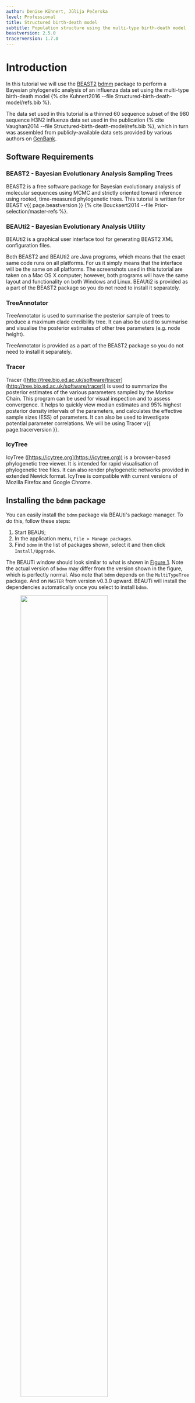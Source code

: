```yaml
---
author: Denise Kühnert, Jūlija Pečerska
level: Professional
title: Structured birth-death model
subtitle: Population structure using the multi-type birth-death model
beastversion: 2.5.0
tracerversion: 1.7.0
---
```



# Introduction

In this tutorial we will use the [BEAST2](http://www.beast2.org/)
[bdmm](https://github.com/denisekuehnert/bdmm) package to perform a Bayesian
phylogenetic analysis of an influenza data set using the multi-type birth-death
model {% cite Kuhnert2016 --file Structured-birth-death-model/refs.bib %}.

<!--(Note that both the structured coalescent and the multi-type birth-death model are tree priors implemented in BEAST2. Both of them utilize the multi-type tree structure of the MultiTypeTree package. While the structured coalescent is part of the MultiTypeTree package, the multi-type birth-death model has its own package bdmm (aka birth-death migration model).)-->


The data set used in this tutorial is a thinned 60 sequence subset of the
980 sequence H3N2 influenza data set used in the publication {% cite Vaughan2014 --file Structured-birth-death-model/refs.bib %}, which in turn was
assembled from publicly-available data sets provided by various authors on
[GenBank](http://www.ncbi.nlm.nih.gov/genbank/).

## Software Requirements

### BEAST2 - Bayesian Evolutionary Analysis Sampling Trees

BEAST2 is a free software package for Bayesian evolutionary analysis of molecular sequences using MCMC and strictly oriented toward inference using rooted, time-measured phylogenetic trees. This tutorial is written for BEAST v{{ page.beastversion }} {% cite Bouckaert2014 --file Prior-selection/master-refs %}.


### BEAUti2 - Bayesian Evolutionary Analysis Utility

BEAUti2 is a graphical user interface tool for generating BEAST2 XML configuration files.

Both BEAST2 and BEAUti2 are Java programs, which means that the exact same code runs on all platforms. For us it simply means that the interface will be the same on all platforms. The screenshots used in this tutorial are taken on a Mac OS X computer; however, both programs will have the same layout and functionality on both Windows and Linux. BEAUti2 is provided as a part of the BEAST2 package so you do not need to install it separately.


### TreeAnnotator

TreeAnnotator is used to summarise the posterior sample of trees to produce a maximum clade credibility tree. It can also be used to summarise and visualise the posterior estimates of other tree parameters (e.g. node height).

TreeAnnotator is provided as a part of the BEAST2 package so you do not need to install it separately.


### Tracer

Tracer ([http://tree.bio.ed.ac.uk/software/tracer](http://tree.bio.ed.ac.uk/software/tracer)) is used to summarize the posterior estimates of the various parameters sampled by the Markov Chain. This program can be used for visual inspection and to assess convergence. It helps to quickly view median estimates and 95% highest posterior density intervals of the parameters, and calculates the effective sample sizes (ESS) of parameters. It can also be used to investigate potential parameter correlations. We will be using Tracer v{{ page.tracerversion }}.

### IcyTree

IcyTree ([https://icytree.org](https://icytree.org)) is a browser-based phylogenetic tree viewer. It is intended for rapid visualisation of phylogenetic tree files. It can also render phylogenetic networks provided in extended Newick format. IcyTree is compatible with current versions of Mozilla Firefox and Google Chrome.

<!-- and an up-to-date version of
[Google Chrome](http://www.google.com/chrome) or
[Mozilla Firefox](https://www.mozilla.org/en-US/firefox/).-->


## Installing the `bdmm` package

You can easily install the `bdmm` package via BEAUti's package manager.  To do this, follow these steps:

1. Start BEAUti;
2. In the application menu, `File > Manage packages`.
3. Find `bdmm` in the list of packages shown, select it and then click `Install/Upgrade`.

The BEAUTi window should look similar to what is shown in [Figure 1](#fig:install-bdmm).
Note the actual version of `bdmm` may differ from the version shown in the figure, which is perfectly normal.
Also note that `bdmm` depends on the `MultiTypeTree` package. And on `MASTER` from version v0.3.0 upward. BEAUTi will install the dependencies automatically once you select to install `bdmm`.

<figure>
	<a id="fig:install-bdmm"></a>
	<img style="width:75%;" src="figures/1-install-bdmm.png" alt="">
	<figcaption>Figure 1: Install bdmm.</figcaption>
</figure>
<br>

Finally, **restart BEAUti.**  The restart is necessary for the packages to be successfully installed.

If you get an error message stating that you are missing a package on which `bdmm` depends, install that package manually using the package manager as done above, and **restart BEAUti** again.

# Setting up the analysis using BEAUti

## Loading the Template

A BEAUTi template defines the basic structure and contents of your XML configuration file.
By default BEAUTi will construct an XML file with standard uncoloured BEAST trees, however `bdmm` uses coloured trees which are defined in the `MultiTypeTree` package.
To use the appropriate template for the configuration file, select `File > Template > MultiTypeBirthDeath`, as shown in [Figure 2](#fig:choose-bdmm).

<figure>
	<a id="fig:choose-bdmm"></a>
	<img style="width:100%;" src="figures/2-choose-bdmm-template.png" alt="">
	<figcaption>Figure 2: Load the MultiTypeBirthDeath template.</figcaption>
</figure>
<br>


## Loading the data

Once the template is loaded, we can load in our example sequence data.  In our case, this data is stored in a FASTA file, the first few lines of which look like this (the sequences have been truncated for better readability):

```
> EU856841_HongKong_2005.34246575
-----------GGGATAATTCTATTAACCATGAAGACTATCATTGCTTTGAGCTACATTT...
> EU856989_HongKong_2002.58356164
--CAAAAGCAGGGGATAATTCTATTAACCATGAAGACTATCATTGCTTTGAGCTACATTT...
> CY039495_HongKong_2004.5890411
------------------TTCTATTAACCATGAAGACTATCATTGCTTTGAGCTACATTC...
> EU856853_HongKong_2001.17808219
---------------------TATTAACCATGAAGACTATCATTGCTTTGAGCTACATTC...
> CY010084_NewZealand_2005.62739726
---------------------TATTAACCATGAAGACTATCATTGCTTTGAGCTACATTC...
> CY007387_NewZealand_2004.63287671
---------------------TATTAACCATGAAGACTATCATTGCTTTGAGCTACATTC...
> CY012432_NewZealand_2000.81643836
---------------------------CCATGAAGACTATCATTGCTTTGAGCTACATTT...
```

The lines beginning with ">" are labels for the sequences immediately
following.  In general, these labels have no special format, but in this file
each label is an underscore-delimited triple.  The first element of each triple
is the GenBank accession number of the sequence, the second is the geographical
region from which it was sampled, and the third is the time at which it was
sampled measured in calendar years or fractions thereof.

In this tutorial we will be using the influenza sequence data which can be found in the `examples` folder of the `MultiTypeTree` package.
To make it easier to find when loading the alignment, you can optionally set the working directory of BEAST2 to `MultiTypeTree`.
This will make BEAUTi open the appropriate package folder when you look for the alignment.
To set the working directory, select `File > Set working dir > MultiTypeTree`, as shown in [Figure 3](#fig:working-dir).

<figure>
	<a id="fig:working-dir"></a>
	<img style="width:100%;" src="figures/3-set-working-dir.png" alt="">
	<figcaption>Figure 3: Optional step: set the working directory to MultiTypeTree.</figcaption>
</figure>
<br>

To load the file, select `File > Add alignment`.

This will open a file selection dialog box.  The example influenza sequence data
file is named `h3n2_2deme.fna`.
Assuming you have followed the previous step to set the working directory, this can be found in the `examples/` directory shown when the file selection dialog box appears.
In case you have not followed the previous step you will have to locate the folder containing the `MultiTypeTree` package and look for the `examples/` folder there.

Once the sequence file is loaded, your BEAUti screen should look similar to what is shown in [Figure 4](#fig:alignment).

<figure>
	<a id="fig:alignment"></a>
	<img style="width:100%;" src="figures/4-alignment-loaded.png" alt="">
	<figcaption>Figure 4: The alignment loaded into BEAUti.</figcaption>
</figure>
<br>

## Setting up dates

Once the data is loaded, the next step is to specify the times at which the sequences were sampled:

1. Select the `Tip Dates` panel.
2. Check the `Use tip dates` checkbox.
3. Click the `Auto-configure` button at the top-right of the panel.
This opens a dialog that allows sample times to be loaded from a file or inferred (guessed) from the sequence labels.
4. Because the times are included as the last element of the underscore-delimited sequence names, choose the `use everything` radio button and select `after last` from the drop-down menu. The default delimiter is already the underscore, so there is no need to change that.

The date parsing setup will look as shown in [Figure 5](#fig:tip-dates).

<figure>
	<a id="fig:tip-dates"></a>
	<img style="width:75%;" src="figures/5-tip-dates.png" alt="">
	<figcaption>Figure 5: Guessing the tip dates.</figcaption>
</figure>
<br>

After clicking `OK` you should find that the tip date table is filled with
times that match those in the sequence headers, and that the last column of the
table contains heights, i.e. times before most recent sample, calculated from the times.
The BEAUTi panel should look as shown in [Figure 6](#fig:tip-dates).

<figure>
	<a id="fig:tip-dates-set"></a>
	<img style="width:100%;" src="figures/6-tip-dates-set.png" alt="">
	<figcaption>Figure 6: Sampling dates as seen in BEAUti.</figcaption>
</figure>
<br>

## Setting up locations

Now that we've specified the sampling times, we move on to specifying the sampling locations.
To do this, we follow a very similar set of steps to those we used to set the sample times:

1. Select the `Tip Locations` panel. You'll find that the locations are already filled with a single default value – `NOT_SET`.
2. Click the `Guess` button at the top-right of the panel. This opens the same dialog that we saw in the previous section when setting up the dates.
3. The locations are included as the second element of the underscore-delimited sequence names.
Therefore we choose the `split on character` radio button and select group `2` from the drop-down menu.
Note again that the underscore character is already chosen as the delimiter.

The location parsing setup will look as shown in [Figure 7](#fig:tip-types).

<figure>
	<a id="fig:tip-types"></a>
	<img style="width:75%;" src="figures/7-tip-types.png" alt="">
	<figcaption>Figure 7: Guessing the locations.</figcaption>
</figure>
<br>

After clicking `OK` you should find that the tip location table is filled with locations that match those in the sequence titles.
The BEAUTi panel should look as shown in [Figure 8](#fig:tip-types-set).

<figure>
	<a id="fig:tip-types-set"></a>
	<img style="width:100%;" src="figures/8-tip-types-set.png" alt="">
	<figcaption>Figure 8: The locations in BEAUti.</figcaption>
</figure>
<br>

## Setting the substitution model

For this analysis, we will use the HKY substitution model with 4 gamma categories and estimated base frequencies.
To configure this in BEAUti, switch to the `Site Model` panel.
First, we need to set up the rate category count.
To approximate the continuous gamma rate distribution BEAST2 uses the discrete gamma distribution, where sites are divided into k equally probable rate categories.
In general, 4-6 categories work well for most datasets, while having more categories involve a lot of computation at little precision gain, so we set the `Gamma category count` to 4.
We would also like to estimate the `Shape` parameter, which describes the shape of the continuous gamma distribution we approximate.
To do so, we need to set it to a non-zero value (e.g. the default 1.0) and tick the `estimate` checkbox.
While the gamma categories account for rate variation, allowing some sites to have an evolutionary rate of 0 can improve fit to real data.
To speed up the analysis we will fix this to the actual proportion of invariant sites we have in our alignment, which is 0.867.

Next, to set up the substitution model, select `HKY` from the drop-down menu (the default option is `JC69`).
We would like to estimate the kappa parameter of HKY, so we leave the `Kappa` at the default value of 2.0 and leave the `estimate` checkbox checked.
We would also like to estimate nucleotide frequencies, so we leave the `Frequencies` parameter at the default value (`Estimated`).
The BEAUti panel should now look as shown in [Figure 9](#fig:site-model).

<figure>
	<a id="fig:site-model"></a>
	<img style="width:100%;" src="figures/9-sitemodel.png" alt="">
	<figcaption>Figure 9: Setup of the site model.</figcaption>
</figure>
<br>

Note that the `Substitution rate` defined on this panel should not be estimated - we use the `Clock rate` defined in the `Clock Model` panel to
determine the average per unit time rate of sequence evolution.
This way, the `Substitution rate` is not actually a rate, but rather a rate multiplier that we fix to 1 to allow parameter identifiability.

## Setting the clock model

To speed up the analysis we will assume a strict clock for this small dataset.
dataset. However, the selection of a clock model for a different, real analysis should not be taken lightly.
Since our alignment contains sequences sampled at different times and those times are measured in years, we must use a clock rate expressed in units of expected substitutions per site per year.
Usually the precise value is unknown and so the default behaviour of BEAUti is to assume this rate has to be estimated.
To speed up mixing we set the starting value of the `Clock rate` to 0.005, which we know from research to be much closer to the truth than the default value of 1.
The `Clock Model` panel should now look as shown in [Figure 10](#fig:strict-clock).

<figure>
	<a id="fig:strict-clock"></a>
	<img style="width:100%;" src="figures/10-strict-clock.png" alt="">
	<figcaption>Figure 10: Fix the clock rate to speed up mixing.</figcaption>
</figure>
<br>

## Adjusting Priors

### Setting up the `bdmm` tree prior

`bdmm` defines a prior on the multi-type tree distribution.
Thus it is particularly important for the analysis that we properly set up the priors.
First, let's talk about the values that need to be set on the `Priors` panel.
The first panel that you see at the top is the tree prior.

`bdmm` is a model that can be used to explain data that is clearly divided into separate partitions, or demes. 
(We will use the terms deme, partition and type interchangeably here.)
The demes can be geographical locations, as in our example, but the sequences can also be separated through other means than that, e.g. by a specific drug resistance mutation (strains can develop/lose drug resistance and thus move between demes, but can not transfer between demes otherwise), or location in the body (for example, for localised infections caused by the same agent).
In this dataset we have strains from 2 different locations, New Zealand and Hong Kong, so the `Number of demes` should be set to 2, which also is the default value.
Next, `bdmm` lets you estimate the `Reproduction number per type` and the `BecomeUninfectiousRate per type`.
This will let us see the differences in reproduction fitness and speed of recovery between the two locations, so we leave the `estimate` checkboxes checked.
We can leave the starting values at default as it will not influence the inference a lot.

The next important thing one should take care of is setting the sampling proportions appropriately.
In general, the trees that we build go back in time much further than the first sample that we have.
If we set the same sampling proportion for the whole time period from our estimated tree origin to the time of the last sample, we will most likely run into trouble, as `bdmm` will try to produce a tree that has the same sampling proportion for the whole time, but no samples in the past and a lot of samples towards the present.
In order to remove that bias from the trees, we need to make sure that we only have non-zero sampling starting from the first sample date (unless we know that there really weren't
any related cases before the first sampled case).
To do so, let's look at the `SamplingProportion per type` field.
You will see that it has 4 values, which correspond to two values per type, lets call them [v1,v2,v3,v4].
v1 and v2 are the values for the first and second time interval for the first deme, and v3 and v4 are the values for the second deme.
Thus, to do what we want we need to set the values v1 and v3 to zero.
Because BEAST2 will use scalers to sample new values for the sampling proportions, the values which we set to 0 will remain so.
Next, we also need to set the `Sampling change time` to the time slightly before the first sample.
If we look back at the `Tip dates` panel, we can see that our oldest sample is the one labelled as `EU856904_HongKong_2000.09863014`, for which the height, or the length of time from the first sample and the last, is 5.569863.
We set the sampling change time in time units from the most recent sample and we need to make sure we include the first sample, thus we set the `Sampling change time` to 5.57, which is the height of the first sample rounded slightly up (and confirm the change with ENTER).
The final setup of the tree prior can be seen in [Figure 11](#fig:tree-prior).

<figure>
	<a id="fig:tree-prior"></a>
	<img style="width:100%;" src="figures/11-tree-prior.png" alt="">
	<figcaption>Figure 11: Set the change time for the sampling proportion so it is zero before the time of the first sample.</figcaption>
</figure>
<br>

<!--When you expand the tree prior element, you can change the condition on survival setting. We'll leave the box checked.

<figure>
	<a id="fig:"></a>
	<img src="figures/9b-condition.png" alt="">
	<figcaption>Figure 11: Condition on survival.</figcaption>
</figure>
<br>-->

#### What if you have more demes?

First things first, for an analysis with more demes you need to set the `Number of demes` to the appropriate value, e.g. N, that actually corresponds to the number of demes in the dataset.
When you do that, the dimensions of the parameters `Reproduction number`, `BecomeUninfectiousRate`, `SamplingProportion` and `Migration rates` will change.
The `Reproduction number` and the `BecomeUninfectiousRate` will have as many values as you have demes.
The dimensionality of the `SamplingProportion` will be the number of demes times 2, so in case you have 4 demes your sampling proportion will need 8 values.
You can view this parameter as a matrix of 2 x N values, which is flattened by row.
The first column reflects the sampling rate before first sample and all of the values in it should be set to 0.
The `Sampling change time` obviously does not change dimensionality, but has to be set to the appropriate time for your dataset.
Finally, the `Migration rates` will have N * (N - 1) entries.
As one can imagine, the matrix should have the dimensions of N * N, however since there is no migration from a deme to itself (values on the diagonal of the matrix), we subtract N values from the dimensionality, getting N * (N - 1).

### Setting up other priors

By default, BEAST2 provides you with a prior distribution for each of the parameters of your model.
This is done because otherwise BEAUTi will have a hard time displaying all of the parameters without any settings provided.
Unfortunately, this means that some priors are very generic, and, moreover, some priors are in fact, improper – the distribution does not integrate to one.
This means that while the default setup might work and the runs will eventually mix, it can happen that the values are meaningless.

So, let us go through the important parameters and set priors according to the information we have about our dataset.
The first important parameter is R<sub>0</sub>.
In epidemiology, the basic reproduction number, R<sub>0</sub>, of an infection is the number of secondary cases one case generates on average over the course of its infectious period, in an otherwise uninfected population.
The default prior sets the median value of the distribution to e<sup>0</sup> = 1, which will fit the endemic case of influenza.

<!-- todo: adjust figure (and ideally analysis files) to remove the upper bound of 10, it shouldn't be necessary -->

<figure>
	<a id="fig:R0-prior"></a>
	<img style="width:100%;" src="figures/12-R0-prior.png" alt="">
	<figcaption>Figure 12: Set the prior for the R<sub>0</sub>.</figcaption>
</figure>
<br>

Next, we should adjust the prior for the rate of clearing the infection, which is labelled as `becomeUninfectiousRate.t:h3n2_2deme`.
The value of the rate, say x, is the reciprocal of the average time a person with influenza is infectious, 1/x.
From what we know about influenza we can say that an average infection lasts for about a week, however we would not want to impose too strong of a prior on this parameter.
Let us change the distribution for this parameter to a `LogNormal` and tick the `Mean in Real Space` checkbox to make the setting easier.
So, for a mean time of recovery of 7 days we need to set the mean of our distribution to 365/7 {% eqinline \approx %} 52.14 (or to 52 for simplicity).
Bear in mind that our time units are years, so we can not just set the rate to 1/7.
This prior will ensure that we mainly sample realistic parameter values, but still gives BEAST2 quite a lot of freedom to go to extreme values if need be, as the 95% highest density interval for the prior is [4.44, 224], or [1.63, 82.21] infectious days.
You can see the setup in [Figure 13](#fig:bUR-prior).

<figure>
	<a id="fig:bUR-prior"></a>
	<img style="width:100%;" src="figures/13-bUR-prior.png" alt="">
	<figcaption>Figure 13: Set the prior for the rate of recovery.</figcaption>
</figure>
<br>

We will also set the prior for the clock rate to a distribution that is in accordance with what we know about RNA viruses, which is that in general their mean substitution rate is around {% eqinline \approx %} 10^(-3).
We shall set the distribution for `clockRate.c:h3n2_2deme` to `Log Normal` with the mean of 0.001, with the `Mean in Real Space` checkbox checked.
We will leave the `S` parameter (standard deviation) at the default value of 1.25 to allow BEAST2 a lot of freedom in case it is necessary.
The appropriate prior setup can be seen in [Figure 14](#fig:clock-rate-prior).

<figure>
	<a id="fig:clock-rate-prior"></a>
	<img style="width:100%;" src="figures/14-clock-rate-prior.png" alt="">
	<figcaption>Figure 14: Set the prior for the clock rate.</figcaption>
</figure>
<br>

Lastly, we will set the sampling proportion prior to a more narrow distribution peaked around the very low values, as influenza spreads easily, but only few people actually get sampled.
Taking into account that we are also using a thinned-down version of the dataset, we can use a diffuse prior with the mean around 10<sup>-3</sup>.
The default prior for the sampling proportion is a `Beta` distribution, which is only defined between 0 and 1, making it a natural choice for proportions.
Here, however, we will use a `Log Normal` prior, with the mean `M` at 10<sup>-3</sup> and the standard deviation `S` at 1.25 to allow a lot of variance.
Once again we need to check that the `Mean in Real Space` checkbox is checked, and since the `Log Normal` distribution is defined outside the range of [0, 1] we also need to check that the `Lower` and `Upper` limits are set accordingly.
You can see the sampling prior setup in [Figure 15](#fig:samplingProportion-prior)

<figure>
	<a id="fig:samplingProportion-prior"></a>
	<img style="width:100%;" src="figures/15-samplingProportion-prior.png" alt="">
	<figcaption>Figure 15: Set the prior for sampling proportion.</figcaption>
</figure>
<br>
<!-- todo:  In Figure 15 (sampling proportion prior) muss noch die "Mean in Real Space"-Box einen Haken haben -->


For the purpose of this tutorial and given that we know little about the outbreak in question to set strict priors on the `rateMatrix`, we will leave the other priors on the default values, but feel free to through them yourself and verify their sensibility.

## Saving the configuration

Once you are done with setting all the appropriate parameters, you can save the configuration file.
We will leave the `MCMC` panel parameters as they are by default.

# Running the analysis using BEAST

To run the analysis, simply start BEAST 2 in the manner appropriate for your platform, then select the configuration file you generated in the last section as the input.
Unfortunately, this particular run will take quite some time to mix, e.g. on a MacBook Pro with 3.1 GHz Intel Core i5 processor it takes about 3 hours for 10'000'000 samples.
Feel free to run it and observe the results, but for the purpose of finishing the tutorial in a reasonable time, check out the provided log file to see the results.

# Analyzing the results

The results of the analysis primarily consist of two parts:

1. The parameter log, which is written to the file `h3n2-bdmm.log`.
2. The tree log, which is written to `h3n2-bdmm.h3n2_2deme.trees`.

In addition, the file `h3n2-bdmm.h3n2_2deme.map.trees` contains the running
estimate of the MAP tree as a function of MCMC step number, while the file
`h3n2-bdmm.h3n2_2deme.typedNode.trees` is the TreeAnnotator-compatible file
we'll use to assemble a summary tree.

## Parameter log file analysis

We can use the program [Tracer](http://tree.bio.ed.ac.uk/software/tracer/) to view the parameter log file.
To do this, start Tracer and then press the `+` button in the top-left hand corner of the window (under `Trace files`).
Select the log file for this analysis (`h3n2_2deme.log`) from the file selection dialog box.
You can also simply drag your log file from the file browser to the Tracer window.
The `Traces` table will then be populated with parameters and summary
statistics corresponding to our multitype birth-death analysis.
Note that the screen captures below were taken using Tracer 1.6 and may therefore slightly differ from what you see on screen.

Important traces are:

* `R0.t:h3n2_2deme1` and `R0.t:h3n2_2deme2`: These give the effective reproduction numbers for deme 1 (Hong Kong) and 2 (New Zealand), respectively.

* `becomeUninfectiousRate.t:h3n2_deme21` and `becomeUninfectiousRate.t:h3n2_deme22`: These are the rates of recovery for someone with flu in either of the locations.

* `rateMatrix.t:h3n2_2deme1` and `rateMatrix.t:h3n2_2deme2`: These give the (per lineage per year) migration rates from deme 1 to 2 and vice versa.

* `Tree.t:h3n2_2deme.count_HongKong_to_NewZealand`: these give the actual number of ancestral migrations from Hong Kong to New Zealand.

The tabs at the top-right of the window can be used to display one or more selected traces in various ways.
We can look at the become uninfectious rate by selecting the `becomeUninfectiousRate.t:h3n2_2deme1` trace (see [Figure 16](#fig:tracer-bUR)).
The 95% HPD for the parameter is quite wide ([18.2465, 93.2316]), which is most likely due to the fact that we have very little data, however the mean value is 50.102, which gives us an infectious period of 7.3 days.
Next, selecting the two R<sub>0</sub> traces (`R0.t:h3n2_2deme1` and `R0.t:h3n2_2deme2`) and choosing the `Marginal prob distribution` panel results in useful comparison between the sampled population size marginal posterior distributions (see [Figure 17](#fig:tracer-R0)).
Looking at the posterior distributions we can not see any significant difference in R<sub>0</sub> between the two demes.
While the distributions are visibly different, they cover the same parameter range (deme 1 95% HPD interval [0.991, 1.0247], deme 2 95% HPD interval [0.9096, 1.0413]), so the values are indistinguishable through such analysis.

<figure>
	<a id="fig:tracer-bUR"></a>
	<img style="width:100%;" src="figures/16-tracer-bUR.png" alt="">
	<figcaption>Figure 16: Estimated become uninfectious rate marginal posterior.</figcaption>
</figure>
<br>

<figure>
	<a id="fig:tracer-R0"></a>
	<img style="width:100%;" src="figures/17-tracer-R0.png" alt="">
	<figcaption>Figure 17: Estimated R<sub>0</sub> marginal posteriors.</figcaption>
</figure>
<br>

In the case of our pre-cooked analysis all the ESS values are greater than 200 – the arbitrary threshold for acceptability.
However, it might happen that some values have not yet reached the appropriate ESS in the runs that you did on your own.
If this analysis were part of a serious study you would want to run the chain for another few million iterations to improve the ESS values.
In BEAST 2, analyses can be resumed – the samples you already have will not be wasted.

## Tree log visualization

The popular phylogenetic tree visualizer [FigTree](http://tree.bio.ed.ac.uk/software/figtree/) can be used to visualize the sampled trees.
However, Figtree can be quite slow with MultiTypeTree log files, so for this tutorial we suggest using [IcyTree](https://icytree.org/) to view tree log files.
IcyTree is a tree viewer that runs in a web browser, which runs best under recent versions of [Google Chrome](http://www.google.com/chrome) and [Mozilla Firefox](https://www.mozilla.org/en-US/firefox/) (in that order).

To view MultiTypeTree log files using IcyTree, simply navigate to the IcyTree web page, select `Load from file` from the `File` menu, then select the `h3n2-bdmm.h3n2_2deme.trees` tree log file using the file selection dialog.
Alternatively, you can simply drag the log file into your browser window.
Once the file is loaded you will see the first tree it contains.
In order to select a different tree, hover the mouse pointer over the box in the lower-left corner of the window.
This box will expand to a small dialog containing buttons allowing you to navigate between trees.
The `<` and `>` buttons move in steps of 1 tree, while `<<` and `>>` move 10% of the tree file.
You can also directly enter the index of a tree.

Initially the tree edges will be uncoloured.
To colour the edges according to the edge type (this is the strain location in our case), navigate to `Style > Colour edges by` and select `type`.
A legend and axis can be added by choosing `Display legend` and `Axis > Age` from the same menu.
You can browse the trees from your posterior sample (example of the trees you can see in [Figure 18](#fig:icyTree-trees)) to look at the traits they share, however in general we need some sort of a summary to be able to draw conclusions from our tree sample.

<figure>
	<a id="fig:icyTree-trees"></a>
	<img style="width:100%;" src="figures/18-icyTree-trees.png" alt="">
	<figcaption>Figure 18: An example of a sampled multi-type tree in IcyTree.</figcaption>
</figure>
<br>

One way of summarising is done by the special `MultiTypeTree` log, which logs the running estimates of the <i>maximum a posteriori</i> multi-type tree over the course of the analysis.
In our case it is the `h3n2-bdmm.h3n2_2deme.map.trees` file.
You can see the last tree from this file, which represents our sampled estimate of the MAP multi-type tree, in [Figure 19](#fig:icyTree-MAP).

<figure>
	<a id="fig:icyTree-MAP"></a>
	<img style="width:100%;" src="figures/19-icyTree-MAP.png" alt="">
	<figcaption>Figure 19: The final MAP multi-type tree in IcyTree.</figcaption>
</figure>
<br>

## Producing a summary tree using `TreeAnnotator`

While it is tempting to view the MAP tree shown above as the primary result of the phylogenetic side of our analysis it is very important to remember that this is only a point estimate and says nothing about the uncertainty present in the result.
This is an important drawback, as we have done a full Bayesian analysis and have access to a large number of samples from the full posterior in the tree log files.
The MAP tree discards almost all of this information.

We can make better use of our raw analysis results by using the `TreeAnnotator` program which is distributed with BEAST2 to analyze the sample of trees which was produced by our MCMC run.
To do this, simply start `TreeAnnotator` and select the `h3n2-bdmm.h3n2_2deme.typedNode.trees` tree file as the input file and `h3n2-bdmm.h3n2_2deme.summary.trees` as the output file.
We will set the `Burnin percentage` to 10, the `Target tree type` to the `Maximum clade credibility tree` (default) and for the `Node heights` we would like to have `Mean heights`.
The setup can be seen in [Figure 20](#fig:TreeAnnotator-setup).

<figure>
	<a id="fig:TreeAnnotator-setup"></a>
	<img style="width:75%;" src="figures/20-TreeAnnotator-setup.png" alt="">
	<figcaption>Figure 20: Use TreeAnnotator to produce a summary tree.</figcaption>
</figure>
<br>

Pressing the `Run` button will produce an annotated summary tree.

To visualize this tree, open IcyTree once more (maybe open it in a new browser tab), choose `File > Open`, then select the file `h3n2_2deme.h3n2_2deme.summary.tree` using the file selection dialog.
Follow the instructions provided above to colour the tree by the `type` attribute and add the legend and time axis.
In addition, open the `Style` menu and select `Node height error bars > height_95%_HPD` to add error bars to the internal node heights.
Finally, open the `Style` menu and select `Relative edge width > type.prob`.
This makes the edges become increasingly thinner as the posterior probability for the displayed branch decreases.

Once these style preferences have been set, you should see something similar to the tree shown in [Figure 21](#fig:icyTree-summary).

<figure>
	<a id="fig:icyTree-summary"></a>
	<img style="width:100%;" src="figures/21-icyTree-summary.png" alt="">
	<figcaption>Figure 21: The summary tree in IcyTree.</figcaption>
</figure>
<br>

Here we have a full consensus tree annotated by the locations at coalescence nodes and showing node height uncertainty, with the width of the edges representing how certain we can be of the location estimate at each point on the tree.
This is a much more comprehensive summary of the phylogenetic side of our analysis.
One thing to pay attention to here is that the most probable root location in the summary tree is Hong Kong (under our model which assumes that only Hong Kong and New Zealand exist).
Hovering the mouse cursor over the tiny edge above the root will bring up a table in which posterior probability of the displayed root location (`type.prob`) can be seen.
In this analysis we see that it is about 88.8%.
The analysis therefore strongly supports a Hong Kong origin over a New Zealand origin for this flu sample.

<!--[Very useful final notes from Tim](https://github.com/CompEvol/MultiTypeTree/wiki/Beginner%27s-Tutorial-%28short-version%29#final-notes)-->

----

#Acknowledgment

The content of this tutorial is based on the [Structured Coalescent tutorial](https://github.com/CompEvol/MultiTypeTree/wiki/Beginner's-Tutorial-(short-version) by Tim Vaughan.

# Useful Links

- [Bayesian Evolutionary Analysis with BEAST 2](http://www.beast2.org/book.html) {% cite BEAST2book2014 --file Structured-birth-death-model/refs.bib %}
- [Multi-type birth-death process package](https://github.com/denisekuehnert/bdmm) {% cite Kuhnert2016 --file Structured-birth-death-model/refs.bib %}
- BEAST 2 website and documentation: [http://www.beast2.org/](http://www.beast2.org/)

-----

# Relevant References

{% bibliography --cited --file Structured-birth-death-model/refs %}
